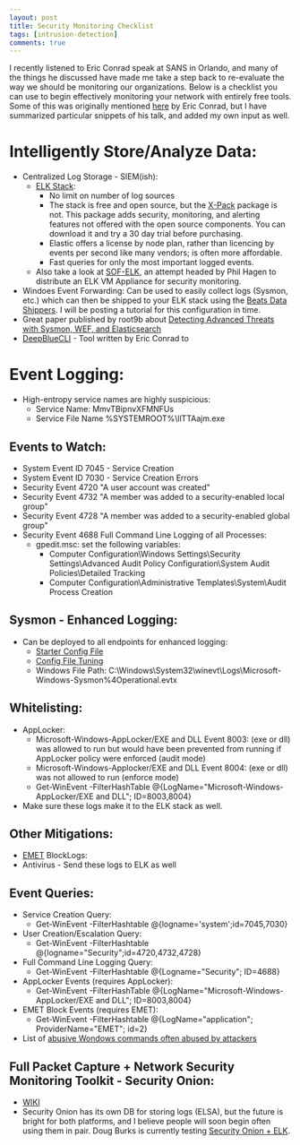```yaml
---
layout: post
title: Security Monitoring Checklist
tags: [intrusion-detection] 
comments: true
---
```


I recently listened to Eric Conrad speak at SANS in Orlando, and many of the things he discussed have made me take a step back to re-evaluate the way we should be monitoring our organizations. Below is a checklist you can use to begin effectively monitoring your network with entirely free tools. Some of this was originally mentioned [here](http://www.ericconrad.com/2016/10/quality-not-quantity-talk-commands-and.html) by Eric Conrad, but I have summarized particular snippets of his talk, and added my own input as well.

# Intelligently Store/Analyze Data:
- Centralized Log Storage - SIEM(ish):
  - [ELK Stack](https://www.elastic.co/):
    - No limit on number of log sources
    - The stack is free and open source, but the [X-Pack](https://www.elastic.co/guide/en/x-pack/current/xpack-introduction.html) package is not. This package adds security, monitoring, and alerting features not offered with the open source components. You can download it and try a 30 day trial before purchasing.
    - Elastic offers a license by node plan, rather than licencing by events per second like many vendors; is often more affordable.
    - Fast queries for only the most important logged events.
  - Also take a look at [SOF-ELK](https://github.com/philhagen/sof-elk), an attempt headed by Phil Hagen to distribute an ELK VM Appliance for security monitoring.
- Windoes Event Forwarding: Can be used to easily collect logs (Sysmon, etc.) which can then be shipped to your ELK stack using the [Beats Data Shippers](https://www.elastic.co/products/beats). I will be posting a tutorial for this configuration in time.
- Great paper published by root9b about [Detecting Advanced Threats with Sysmon, WEF, and Elasticsearch](https://www.root9b.com/sites/default/files/whitepapers/R9B_blog_005_whitepaper_01.pdf)
- [DeepBlueCLI](https://github.com/sans-blue-team/DeepBlueCLI) - Tool written by Eric Conrad to 

# Event Logging:
- High-entropy service names are highly suspicious:
  - Service Name: MmvTBipnvXFMNFUs
  - Service File Name %SYSTEMROOT%\llTTAajm.exe

## Events to Watch:
- System Event ID 7045 - Service Creation
- System Event ID 7030 - Service Creation Errors
- Security Event 4720 "A user account was created"
- Security Event 4732 "A member was added to a security-enabled local group"
- Security Event 4728 "A member was added to a security-enabled global group"
- Security Event 4688 Full Command Line Logging of all Processes:
  - gpedit.msc: set the following variables:
    - Computer Configuration\Windows Settings\Security Settings\Advanced Audit Policy Configuration\System Audit Policies\Detailed Tracking
    - Computer Configuration\Administrative Templates\System\Audit Process Creation

## Sysmon - Enhanced Logging:
- Can be deployed to all endpoints for enhanced logging:
  - [Starter Config File](https://github.com/SwiftOnSecurity/sysmon-config)
  - [Config File Tuning](https://medium.com/@lennartkoopmann/explaining-and-adapting-tays-sysmon-configuration-27d9719a89a8)
  - Windows File Path: C:\Windows\System32\winevt\Logs\Microsoft-Windows-Sysmon%4Operational.evtx

## Whitelisting:
- AppLocker:
  - Microsoft-Windows-AppLocker/EXE and DLL Event 8003: (exe or dll) was allowed to run but would have been prevented from running if AppLocker policy were enforced (audit mode)
  - Microsoft-Windows-Applocker/EXE and DLL Event 8004: (exe or dll) was not allowed to run (enforce mode)
  - Get-WinEvent -FilterHashTable @{LogName="Microsoft-Windows-AppLocker/EXE and DLL"; ID=8003,8004}
- Make sure these logs make it to the ELK stack as well.

## Other Mitigations: 
- [EMET](https://support.microsoft.com/en-us/help/2458544/the-enhanced-mitigation-experience-toolkit) BlockLogs:
- Antivirus - Send these logs to ELK as well

## Event Queries:
- Service Creation Query:
  - Get-WinEvent -FilterHashtable @{logname='system';id=7045,7030}
- User Creation/Escalation Query:
  - Get-WinEvent -FilterHashtable @{logname="Security";id=4720,4732,4728}
- Full Command Line Logging Query:
  - Get-WinEvent -FilterHashtable @{Logname="Security"; ID=4688}
- AppLocker Events (requires AppLocker):
  - Get-WinEvent -FilterHashTable @{LogName="Microsoft-Windows-AppLocker/EXE and DLL"; ID=8003,8004}
- EMET Block Events (requires EMET):
  - Get-WinEvent -FilterHashtable @{LogName="application"; ProviderName="EMET"; id=2}
- List of [abusive Wondows commands often abused by attackers](http://blog.jpcert.or.jp/.s/2016/01/windows-commands-abused-by-attackers.html)

## Full Packet Capture + Network Security Monitoring Toolkit - Security Onion:
- [WIKI](https://github.com/Security-Onion-Solutions/security-onion/wiki/IntroductionToSecurityOnion)
- Security Onion has its own DB for storing logs (ELSA), but the future is bright for both platforms, and I believe people will soon begin often using them in pair. Doug Burks is currently testing [Security Onion + ELK](http://blog.securityonion.net/2017/03/towards-elk-on-security-onion.html).
